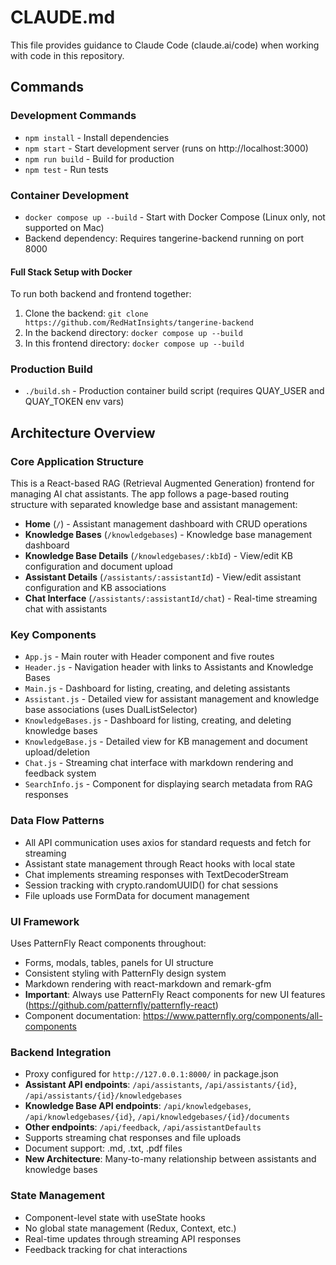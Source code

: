 # CLAUDE.md

This file provides guidance to Claude Code (claude.ai/code) when working with code in this repository.

## Commands

### Development Commands

- `npm install` - Install dependencies
- `npm start` - Start development server (runs on http://localhost:3000)
- `npm run build` - Build for production
- `npm test` - Run tests

### Container Development

- `docker compose up --build` - Start with Docker Compose (Linux only, not supported on Mac)
- Backend dependency: Requires tangerine-backend running on port 8000

#### Full Stack Setup with Docker

To run both backend and frontend together:

1. Clone the backend: `git clone https://github.com/RedHatInsights/tangerine-backend`
2. In the backend directory: `docker compose up --build`
3. In this frontend directory: `docker compose up --build`

### Production Build

- `./build.sh` - Production container build script (requires QUAY_USER and QUAY_TOKEN env vars)

## Architecture Overview

### Core Application Structure

This is a React-based RAG (Retrieval Augmented Generation) frontend for managing AI chat assistants. The app follows a page-based routing structure with separated knowledge base and assistant management:

- **Home** (`/`) - Assistant management dashboard with CRUD operations
- **Knowledge Bases** (`/knowledgebases`) - Knowledge base management dashboard
- **Knowledge Base Details** (`/knowledgebases/:kbId`) - View/edit KB configuration and document upload
- **Assistant Details** (`/assistants/:assistantId`) - View/edit assistant configuration and KB associations
- **Chat Interface** (`/assistants/:assistantId/chat`) - Real-time streaming chat with assistants

### Key Components

- `App.js` - Main router with Header component and five routes
- `Header.js` - Navigation header with links to Assistants and Knowledge Bases
- `Main.js` - Dashboard for listing, creating, and deleting assistants
- `Assistant.js` - Detailed view for assistant management and knowledge base associations (uses DualListSelector)
- `KnowledgeBases.js` - Dashboard for listing, creating, and deleting knowledge bases
- `KnowledgeBase.js` - Detailed view for KB management and document upload/deletion
- `Chat.js` - Streaming chat interface with markdown rendering and feedback system
- `SearchInfo.js` - Component for displaying search metadata from RAG responses

### Data Flow Patterns

- All API communication uses axios for standard requests and fetch for streaming
- Assistant state management through React hooks with local state
- Chat implements streaming responses with TextDecoderStream
- Session tracking with crypto.randomUUID() for chat sessions
- File uploads use FormData for document management

### UI Framework

Uses PatternFly React components throughout:

- Forms, modals, tables, panels for UI structure
- Consistent styling with PatternFly design system
- Markdown rendering with react-markdown and remark-gfm
- **Important**: Always use PatternFly React components for new UI features (https://github.com/patternfly/patternfly-react)
- Component documentation: https://www.patternfly.org/components/all-components

### Backend Integration

- Proxy configured for `http://127.0.0.1:8000/` in package.json
- **Assistant API endpoints**: `/api/assistants`, `/api/assistants/{id}`, `/api/assistants/{id}/knowledgebases`
- **Knowledge Base API endpoints**: `/api/knowledgebases`, `/api/knowledgebases/{id}`, `/api/knowledgebases/{id}/documents`
- **Other endpoints**: `/api/feedback`, `/api/assistantDefaults`
- Supports streaming chat responses and file uploads
- Document support: .md, .txt, .pdf files
- **New Architecture**: Many-to-many relationship between assistants and knowledge bases

### State Management

- Component-level state with useState hooks
- No global state management (Redux, Context, etc.)
- Real-time updates through streaming API responses
- Feedback tracking for chat interactions
